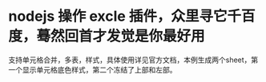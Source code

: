 # nodejs 操作 excle 插件，众里寻它千百度，蓦然回首才发觉是你最好用

支持单元格合并，多表，样式，具体使用详见官方文档，本例生成两个sheet，第一个显示单元格底色样式，第二个冻结了上部和左部。

